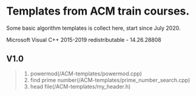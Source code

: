 # Templates from ACM train courses.
Some basic algorithm templates is collect here, start since July 2020.

Microsoft Visual C++ 2015-2019 redistributable - 14.26.28808

## V1.0

> 1. powermod(/ACM-templates/powermod.cpp)
> 2. find prime number(/ACM-templates/prime_number_search.cpp)
> 3. head file(/ACM-templates/my_header.h)